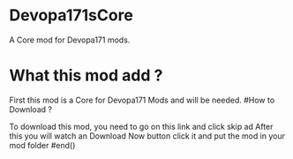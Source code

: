 # Devopa171sCore
A Core mod for Devopa171 mods.

# What this mod add ?
First this mod is a Core for Devopa171 Mods and will be needed.
#How to Download ?

To download this mod, you need to go on this link and click skip ad
After this you will watch an Download Now button click it and put the mod in your mod folder
#end()

